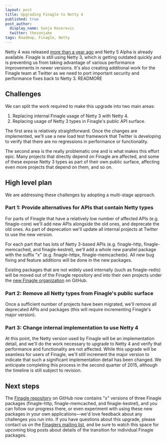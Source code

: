 ```yaml
---
layout: post
title: Upgrading Finagle to Netty 4
published: true
post_author:
  display_name: Sonja Keserovic
  twitter: thesonjake
tags: Roadmap, Finagle, Netty
---
```


Netty 4 was released [more than a year
ago](http://netty.io/news/2013/07/16/4-0-0-Final.html) and Netty 5 Alpha is
already available. Finagle is still using Netty 3, which is getting outdated
quickly and is preventing us from taking advantage of various performance
improvements in newer versions. It's also creating additional work for the
Finagle team at Twitter as we need to port important security and performance
fixes back to Netty 3.
READMORE

## Challenges

We can split the work required to make this upgrade into two main areas:

1. Replacing internal Finagle usage of Netty 3 with Netty 4.
1. Replacing usage of Netty 3 types in Finagle's public API surface.

The first area is relatively straightforward. Once the changes are implemented,
we'll use a new load test framework that Twitter is developing to verify that
there are no regressions in performance or functionality.

The second area is the really problematic one and is what makes this effort
epic. Many projects that directly depend on Finagle are affected, and some of
these expose Netty 3 types as part of their own public surface, affecting even
more projects that depend on them, and so on.

## High level plan

We are addressing these challenges by adopting a multi-stage approach.

### Part 1: Provide alternatives for APIs that contain Netty types

For parts of Finagle that have a relatively low number of affected APIs (e.g.
finagle-core) we'll add new APIs alongside the old ones, and deprecate the old
ones. As part of deprecation we'll update all internal projects at Twitter to
use the new version.

For each part that has lots of Netty 3-based APIs (e.g. finagle-http,
finagle-memcached, and finagle-kestrel), we'll add a whole new parallel package
with the suffix "x" (e.g. finagle-httpx, finagle-memcachedx). All new bug
fixing and feature additions will be done in the new packages.

Existing packages that are not widely used internally (such as finagle-redis)
will be moved out of the Finagle repository and into their own projects under
the [new Finagle organization](https://github.com/finagle) on GitHub.

### Part 2: Remove all Netty types from Finagle's public surface

Once a sufficient number of projects have been migrated, we'll remove all
deprecated APIs and packages (this will require incrementing Finagle's major
version).
  
### Part 3: Change internal implementation to use Netty 4

At this point, the Netty version used by Finagle will be an implementation
detail, and we'll do the work necessary to upgrade to Netty 4 and verify that
performance and functionality are not affected. While this upgrade will be
seamless for users of Finagle, we'll still increment the major version to
indicate that such a significant implementation detail has been changed. We
anticipate completing this process in the second quarter of 2015, although
the timeline is still subject to revision.

## Next steps

The [Finagle repository](https://github.com/twitter/finagle) on GitHub now
contains "x" versions of three Finagle packages (finagle-http,
finagle-memcached, and finagle-kestrel), and you can follow our progress there,
or even experiment with using these new packages in your own
applications—we'd love feedback about any challenges you run into. If you have
questions about this upgrade, please contact us on the [Finaglers mailing
list](https://groups.google.com/forum/#!forum/finaglers), and be sure to watch
this space for upcoming blog posts about details of the transition for
individual Finagle packages.

